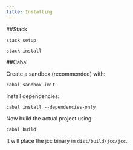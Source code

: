 ```yaml
---
title: Installing
---
```


##Stack

`stack setup`

`stack install`

##Cabal 

Create a sandbox (recommended) with:

`cabal sandbox init`

Install dependencies:

`cabal install --dependencies-only`

Now build the actual project using:

`cabal build`

It will place the jcc binary in `dist/build/jcc/jcc`.
